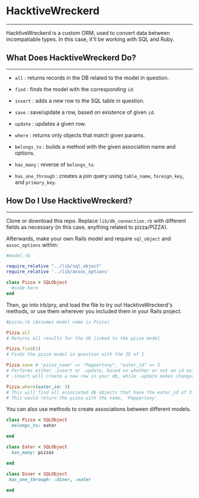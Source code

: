 # HacktiveWreckerd
---
HacktiveWreckerd is a custom ORM, used to convert data between incompatiable types. In this case, it'll be working with SQL and Ruby.

## What Does HacktiveWreckerd Do?
---
- `all` : returns records in the DB related to the model in question.
- `find` : finds the model with the corresponding `id`.
- `insert` : adds a new row to the SQL table in question.
- `save` : save/update a row, based on existence of given `id`.
- `update` : updates a given row.
- `where` : returns only objects that match given params.

- `belongs_to` : builds a method with the given association name and options.
- `has_many` : reverse of `belongs_to`.
- `has_one_through` : creates a join query using `table_name`, `foreign_key`, and `primary_key`.

## How Do I Use HacktiveWreckerd?
---
Clone or download this repo. Replace `lib/db_connection.rb` with different fields as necessary (in this case, anything related to pizza/PIZZA).

Afterwards, make your own Rails model and require `sql_object` and `assoc_options` within:

```ruby
#model.rb

require_relative "../lib/sql_object"
require_relative '../lib/assoc_options'

class Pizza > SQLObject
  #code here
end
```

Then, go into irb/pry, and load the file to try out HacktiveWreckerd's methods, or use them wherever you included them in your Rails project.

```ruby
#pizza.rb (Assumes model name is Pizza)

Pizza.all
# Returns all results for the db linked to the pizza model

Pizza.find(1)
# Finds the pizza model in question with the ID of 1

Pizza.save # "pizza_name" => "Peppertony", "eater_id" => 3
# Performs either .insert or .update, based on whether or not an id exists for the given SQL object.
# .insert will create a new row in your db, while .update makes changes to an existing one

Pizza.where(eater_id: 3)
# This will find all associated db objects that have the eater_id of 3. 
# This would return the pizza with the name, 'Peppertony'

```

You can also use methods to create associations between different models.

```ruby
class Pizza < SQLObject
  belongs_to: eater

end

class Eater < SQLObject
  has_many: pizzas

end

class Diner < SQLObject
 has_one_through: :diner, :eater
 
end

```
